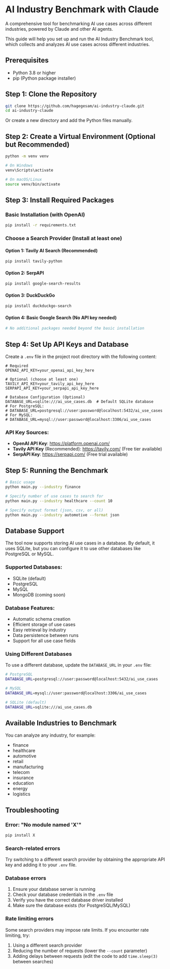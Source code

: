 # AI Industry Benchmark with Claude

A comprehensive tool for benchmarking AI use cases across different industries, powered by Claude and other AI agents.

This guide will help you set up and run the AI Industry Benchmark tool, which collects and analyzes AI use cases across different industries.

## Prerequisites

- Python 3.8 or higher
- pip (Python package installer)

## Step 1: Clone the Repository

```bash
git clone https://github.com/hagegesam/ai-industry-claude.git
cd ai-industry-claude
```

Or create a new directory and add the Python files manually.

## Step 2: Create a Virtual Environment (Optional but Recommended)

```bash
python -m venv venv

# On Windows
venv\Scripts\activate

# On macOS/Linux
source venv/bin/activate
```

## Step 3: Install Required Packages

### Basic Installation (with OpenAI)

```bash
pip install -r requirements.txt
```

### Choose a Search Provider (Install at least one)

#### Option 1: Tavily AI Search (Recommended)
```bash
pip install tavily-python
```

#### Option 2: SerpAPI
```bash
pip install google-search-results
```

#### Option 3: DuckDuckGo
```bash
pip install duckduckgo-search
```

#### Option 4: Basic Google Search (No API key needed)
```bash
# No additional packages needed beyond the basic installation
```

## Step 4: Set Up API Keys and Database

Create a `.env` file in the project root directory with the following content:

```
# Required
OPENAI_API_KEY=your_openai_api_key_here

# Optional (choose at least one)
TAVILY_API_KEY=your_tavily_api_key_here
SERPAPI_API_KEY=your_serpapi_api_key_here

# Database Configuration (Optional)
DATABASE_URL=sqlite:///ai_use_cases.db  # Default SQLite database
# For PostgreSQL:
# DATABASE_URL=postgresql://user:password@localhost:5432/ai_use_cases
# For MySQL:
# DATABASE_URL=mysql://user:password@localhost:3306/ai_use_cases
```

### API Key Sources:

- **OpenAI API Key**: https://platform.openai.com/
- **Tavily API Key** (Recommended): https://tavily.com/ (Free tier available)
- **SerpAPI Key**: https://serpapi.com/ (Free trial available)

## Step 5: Running the Benchmark

```bash
# Basic usage
python main.py --industry finance

# Specify number of use cases to search for
python main.py --industry healthcare --count 10

# Specify output format (json, csv, or all)
python main.py --industry automotive --format json
```

## Database Support

The tool now supports storing AI use cases in a database. By default, it uses SQLite, but you can configure it to use other databases like PostgreSQL or MySQL.

### Supported Databases:
- SQLite (default)
- PostgreSQL
- MySQL
- MongoDB (coming soon)

### Database Features:
- Automatic schema creation
- Efficient storage of use cases
- Easy retrieval by industry
- Data persistence between runs
- Support for all use case fields

### Using Different Databases

To use a different database, update the `DATABASE_URL` in your `.env` file:

```bash
# PostgreSQL
DATABASE_URL=postgresql://user:password@localhost:5432/ai_use_cases

# MySQL
DATABASE_URL=mysql://user:password@localhost:3306/ai_use_cases

# SQLite (default)
DATABASE_URL=sqlite:///ai_use_cases.db
```

## Available Industries to Benchmark

You can analyze any industry, for example:
- finance
- healthcare
- automotive
- retail
- manufacturing
- telecom
- insurance
- education
- energy
- logistics

## Troubleshooting

### Error: "No module named 'X'"
```bash
pip install X
```

### Search-related errors
Try switching to a different search provider by obtaining the appropriate API key and adding it to your `.env` file.

### Database errors
1. Ensure your database server is running
2. Check your database credentials in the `.env` file
3. Verify you have the correct database driver installed
4. Make sure the database exists (for PostgreSQL/MySQL)

### Rate limiting errors
Some search providers may impose rate limits. If you encounter rate limiting, try:
1. Using a different search provider
2. Reducing the number of requests (lower the `--count` parameter)
3. Adding delays between requests (edit the code to add `time.sleep(3)` between searches)
